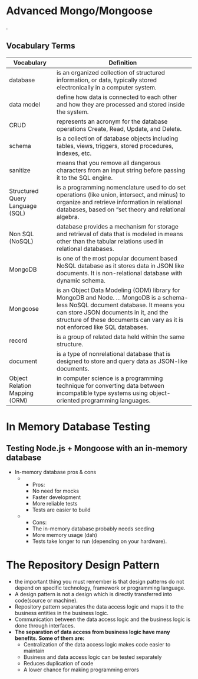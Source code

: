 # Advanced Mongo/Mongoose
.
  ## Vocabulary Terms
Vocabulary                   |  Definition
-----------------------------|----------------------------------------------------------------------------------------------------
database                     | is an organized collection of structured information, or data, typically stored electronically in a                                       computer system.
  data model | define how data is connected to each other and how they are processed and stored inside the system.
  CRUD  | represents an acronym for the database operations Create, Read, Update, and Delete.
  schema| is a collection of database objects including tables, views, triggers, stored procedures, indexes, etc.
  sanitize| means that you remove all dangerous characters from an input string before passing it to the SQL engine.
  Structured Query Language (SQL)| is a programming nomenclature used to do set operations (like union, intersect, and minus) to organize and retrieve information in relational databases, based on “set theory and relational algebra.
  Non SQL (NoSQL)| database provides a mechanism for storage and retrieval of data that is modeled in means other than the tabular relations used in relational databases.
  MongoDB|  is one of the most popular document based NoSQL database as it stores data in JSON like documents. It is non-relational database with dynamic schema.
  Mongoose| is an Object Data Modeling (ODM) library for MongoDB and Node. ... MongoDB is a schema-less NoSQL document database. It means you can store JSON documents in it, and the structure of these documents can vary as it is not enforced like SQL databases.
  record| is a group of related data held within the same structure.
  document| is a type of nonrelational database that is designed to store and query data as JSON-like documents.
  Object Relation Mapping (ORM)  | in computer science is a programming technique for converting data between incompatible type systems using object-oriented programming languages.
# In Memory Database Testing
## Testing Node.js + Mongoose with an in-memory database
   - In-memory database pros & cons
     - * Pros:
       - No need for mocks
       - Faster development
       - More reliable tests
       - Tests are easier to build
     - * Cons:
       - The in-memory database probably needs seeding
       - More memory usage (dah)
       - Tests take longer to run (depending on your hardware).
# The Repository Design Pattern
  - the important thing you must remember is that design patterns do not depend on specific technology, framework or programming language.
  -  A design pattern is not a design which is directly transferred into code(source or machine).
  - Repository pattern separates the data access logic and maps it to the business entities in the business logic.
  - Communication between the data access logic and the business logic  is done through interfaces.
  - **The separation of data access from business logic have many benefits. Some of them are:**
    - Centralization of the data access logic makes code easier to maintain
    - Business and data access logic can be tested separately
    - Reduces duplication of code
    - A lower chance for making programming errors